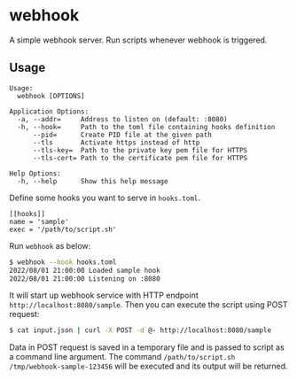 # webhook
A simple webhook server. Run scripts whenever webhook is triggered.

## Usage

```
Usage:
  webhook [OPTIONS]

Application Options:
  -a, --addr=     Address to listen on (default: :8080)
  -h, --hook=     Path to the toml file containing hooks definition
      --pid=      Create PID file at the given path
      --tls       Activate https instead of http
      --tls-key=  Path to the private key pem file for HTTPS
      --tls-cert= Path to the certificate pem file for HTTPS

Help Options:
  -h, --help      Show this help message
```


Define some hooks you want to serve in `hooks.toml`.

```
[[hooks]]
name = 'sample'
exec = '/path/to/script.sh'
```

Run `webhook` as below:

```sh
$ webhook --hook hooks.toml
2022/08/01 21:00:00 Loaded sample hook
2022/08/01 21:00:00 Listening on :8080
```

It will start up webhook service with HTTP endpoint `http://localhost:8080/sample`.
Then you can execute the script using POST request:

```bash
$ cat input.json | curl -X POST -d @- http://localhost:8080/sample
```

Data in POST request is saved in a temporary file and is passed to script as a command line argument.
The command `/path/to/script.sh /tmp/webhook-sample-123456` will be executed and its output will be returned.
